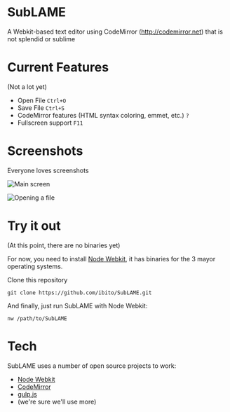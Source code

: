 SubLAME
=========
A Webkit-based text editor using CodeMirror (http://codemirror.net) that is not splendid or sublime


Current Features
================
(Not a lot yet)

- Open File ```Ctrl+O```
- Save File ```Ctrl+S```
- CodeMirror features (HTML syntax coloring, emmet, etc.) ``` ? ```
- Fullscreen support ```F11```

Screenshots
===========
Everyone loves screenshots

![Main screen](https://raw.githubusercontent.com/ibito/SubLAME/master/img/screenshots/SubLAME.png "Main screen")

![Opening a file](https://raw.githubusercontent.com/ibito/SubLAME/master/img/screenshots/SubLAME-open-file.png "Opening a file")


Try it out
==========
(At this point, there are no binaries yet)

For now, you need to install [Node Webkit](https://github.com/rogerwang/node-webkit), it has binaries for the 3 mayor operating systems.

Clone this repository
```
git clone https://github.com/ibito/SubLAME.git
```

And finally, just run SubLAME with Node Webkit:
```
nw /path/to/SubLAME
```

Tech
====

SubLAME uses a number of open source projects to work:
- [Node Webkit](https://github.com/rogerwang/node-webkit)
- [CodeMirror](http://codemirror.net)
- [gulp.js](http://gulpjs.com/)
- (we're sure we'll use more)

